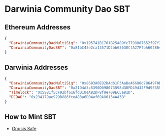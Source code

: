 # Darwinia Community Dao SBT
## Ethereum Addresses
```json
{
  "DarwiniaCommunityDaoMultiSig": "0x195741BC761B25A89fc7798087652f97f29B306a",
  "DarwiniaCommunityDaoSBT": "0x81bC43e2ca13571D2bb63630CfA27FfbA6028648"
}
```

## Darwinia Addresses
```json
{
  "DarwiniaCommunityDaoMultiSig": "0x8683A0ED2bAdb1F3AaBeA6686d78649F0Da774A0",
  "DarwiniaCommunityDaoSBT": "0x21D4A3c5390D098073598d30FD49d32F9d9E355E",
  "Timelock": "0x5881f5CF92bf616fdD10eA82DF8f9e709EC5a81D",
  "DCDAO": "0x234179ae929D886fceA83a6D04af69A86134AA3B"
}
```

## How to Mint SBT

- [Gnosis Safe](./gnosis-safe.md)

